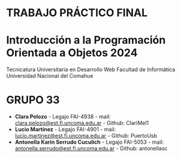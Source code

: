 # TRABAJO PRÁCTICO FINAL 


# Introducción a la Programación Orientada a Objetos 2024
Tecnicatura Universitaria en Desarrollo Web
Facultad de Informática
Universidad Nacional del Comahue

# GRUPO 33

- **Clara Pelozo** - Legajo FAI-4938 - mail: clara.pelozo@est.fi.uncoma.edu.ar - Github: ClariMel1
- **Lucio Martínez** - Legajo FAI-4901 - mail: lucio.martinez@est.fi.uncoma.edu.ar - Github: PuertoUsb
- **Antonella Karin Serrudo Cuculich** - Legajo FAI-5053 - mail: antonella.serrudo@est.fi.uncoma.edu.ar - Github: antonellasc